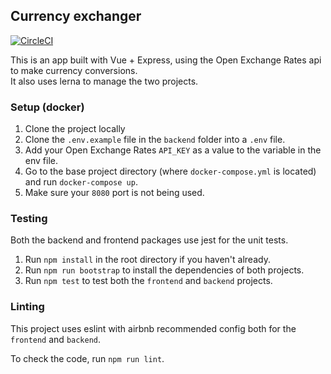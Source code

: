 ## Currency exchanger

[![CircleCI](https://circleci.com/gh/phiter/currency-exchanger/tree/master.svg?style=shield)](https://circleci.com/gh/phiter/currency-exchanger)

This is an app built with Vue + Express, using the Open Exchange Rates api to make currency conversions.  
It also uses lerna to manage the two projects.

### Setup (docker)

1. Clone the project locally
2. Clone the `.env.example` file in the `backend` folder into a `.env` file.
3. Add your Open Exchange Rates `API_KEY` as a value to the variable in the env file.
4. Go to the base project directory (where `docker-compose.yml` is located) and run `docker-compose up`.
5. Make sure your `8080` port is not being used.

### Testing

Both the backend and frontend packages use jest for the unit tests.

1. Run `npm install` in the root directory if you haven't already.
2. Run `npm run bootstrap` to install the dependencies of both projects.
3. Run `npm test` to test both the `frontend` and `backend` projects.

### Linting

This project uses eslint with airbnb recommended config both for the `frontend` and `backend`.

To check the code, run `npm run lint`.
